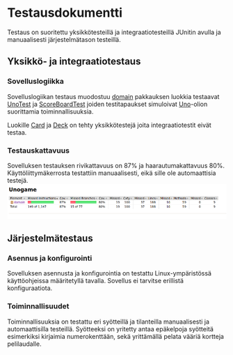 # Testausdokumentti

Testaus on suoritettu yksikkötesteillä ja integraatiotesteillä JUnitin avulla ja manuaalisesti järjestelmätason testeillä.

## Yksikkö- ja integraatiotestaus

### Sovelluslogiikka

Sovelluslogiikan testaus muodostuu [domain](https://github.com/k0tix/ot-harjoitustyo/tree/master/Unogame/src/main/java/domain) pakkauksen luokkia testaavat [UnoTest](https://github.com/k0tix/ot-harjoitustyo/blob/master/Unogame/src/test/java/domain/UnoTest.java) ja [ScoreBoardTest](https://github.com/k0tix/ot-harjoitustyo/blob/master/Unogame/src/test/java/domain/ScoreBoardTest.java) joiden testitapaukset simuloivat [Uno](https://github.com/k0tix/ot-harjoitustyo/blob/master/Unogame/src/main/java/domain/Uno.java)-olion suorittamia toiminnallisuuksia.

Luokille [Card]() ja [Deck]() on tehty yksikkötestejä joita integraatiotestit eivät testaa.

### Testauskattavuus

Sovelluksen testauksen rivikattavuus on 87% ja haarautumakattavuus 80%. Käyttöliittymäkerrosta testattiin manuaalisesti, eikä sille ole automaattisia testejä.
![jacoco report](kuvat/jacocoreport.png)

## Järjestelmätestaus

### Asennus ja konfigurointi

Sovelluksen asennusta ja konfigurointia on testattu Linux-ympäristössä käyttöohjeissa määritetyllä tavalla. Sovellus ei tarvitse erillistä konfiguraatiota.

### Toiminnallisuudet

Toiminnallisuuksia on testattu eri syötteillä ja tilanteilla manuaalisesti ja automaattisilla testeillä. Syötteeksi on yritetty antaa epäkelpoja syötteitä esimerkiksi kirjaimia numerokenttään, sekä yrittämällä pelata vääriä kortteja pelilaudalle.